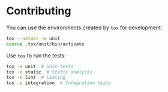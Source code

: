 # Contributing

You can use the environments created by `tox` for development:

```bash
tox --notest -e unit
source .tox/unit/bin/activate
```

Use `tox` to run the tests:

```bash
tox -e unit  # Unit tests
tox -e static  # Static analysis
tox -e lint  # Linting
tox -e integration  # Integration tests
```

